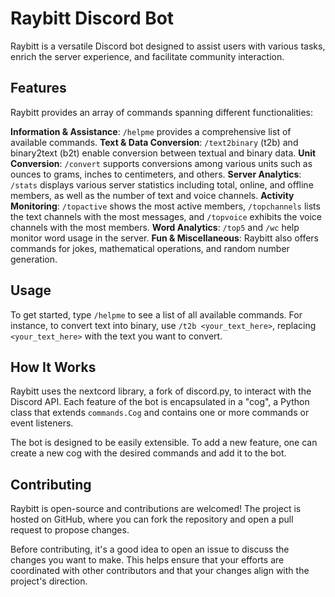 # Raybitt Discord Bot
Raybitt is a versatile Discord bot designed to assist users with various tasks, enrich the server experience, and facilitate community interaction.

## Features
Raybitt provides an array of commands spanning different functionalities:

**Information & Assistance**: `/helpme` provides a comprehensive list of available commands.
**Text & Data Conversion**: `/text2binary` (t2b) and binary2text (b2t) enable conversion between textual and binary data.
**Unit Conversion**: `/convert` supports conversions among various units such as ounces to grams, inches to centimeters, and others.
**Server Analytics**: `/stats` displays various server statistics including total, online, and offline members, as well as the number of text and voice channels.
**Activity Monitoring**: `/topactive` shows the most active members, `/topchannels` lists the text channels with the most messages, and `/topvoice` exhibits the voice channels with the most members.
**Word Analytics**: `/top5` and `/wc` help monitor word usage in the server.
**Fun & Miscellaneous**: Raybitt also offers commands for jokes, mathematical operations, and random number generation.

## Usage
To get started, type `/helpme` to see a list of all available commands. For instance, to convert text into binary, use `/t2b <your_text_here>`, replacing `<your_text_here>` with the text you want to convert.

## How It Works
Raybitt uses the nextcord library, a fork of discord.py, to interact with the Discord API. Each feature of the bot is encapsulated in a "cog", a Python class that extends `commands.Cog` and contains one or more commands or event listeners.

The bot is designed to be easily extensible. To add a new feature, one can create a new cog with the desired commands and add it to the bot.

## Contributing
Raybitt is open-source and contributions are welcomed! The project is hosted on GitHub, where you can fork the repository and open a pull request to propose changes.

Before contributing, it's a good idea to open an issue to discuss the changes you want to make. This helps ensure that your efforts are coordinated with other contributors and that your changes align with the project's direction.
